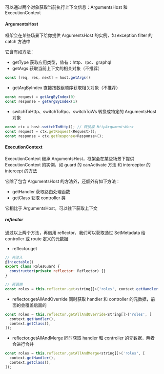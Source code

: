 可以通过两个对象获取当前执行上下文信息：ArgumentsHost 和 ExecutionContext

#### ArgumentsHost
框架会在某些场景下给你提供 ArgumentsHost 的实例，如 exception filter 的 catch 方法中

它含有如方法：
- getType 获取应用类型，值有：http、rpc、graphql
- getArgs 获取当前上下文的相关对象（不推荐）
```js
const [req, res, next] = host.getArgs()
```
- getArgByIndex 直接按数组顺序获取相关对象（不推荐）
```js
const request = getArgByIndex(0)
const response = getArgByIndex(1)
```
- switchToHttp、switchToRpc、switchToWs 转换成特定的 ArgumentsHost 对象
```js
const ctx = host.switchToHttp(); // 转换成 HttpArgumentsHost
const request = ctx.getRequest<Request>();
const response = ctx.getResponse<Response>();
```

#### ExecutionContext
ExecutionContext 继承 ArgumentsHost，框架会在某些场景下提供 ExecutionContext 的实例，如 guard 的 canActivate 方法 和 interceptor 的 intercept 的方法

它除了包含 ArgumentsHost 的方法外，还额外有如下方法：
- getHandler 获取路由处理函数
- getClass 获取 controller 类

它相比于 ArgumentsHost，可以往下获取上下文

##### reflector
通过以上两个方法，再借用 reflector，我们可以获取通过 SetMetadata 给 controller 或 route 定义的元数据

- reflector.get
```js
// 先注入
@Injectable()
export class RolesGuard {
  constructor(private reflector: Reflector) {}
}

// 再调用
const roles = this.reflector.get<string[]>('roles', context.getHandler());
```
- reflector.getAllAndOverride
同时获取 handler 和 controller 的元数据，前面的会覆盖后面的
```js
const roles = this.reflector.getAllAndOverride<string[]>('roles', [
  context.getHandler(),
  context.getClass(),
]);
```
- reflector.getAllAndMerge
同时获取 handler 和 controller 的元数据，两者会进行合并
```js
const roles = this.reflector.getAllAndMerge<string[]>('roles', [
  context.getHandler(),
  context.getClass(),
]);
```